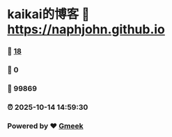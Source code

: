 # kaikai的博客 :link: https://naphjohn.github.io 
### :page_facing_up: [18](https://naphjohn.github.io/tag.html) 
### :speech_balloon: 0 
### :hibiscus: 99869 
### :alarm_clock: 2025-10-14 14:59:30 
### Powered by :heart: [Gmeek](https://github.com/Meekdai/Gmeek)
